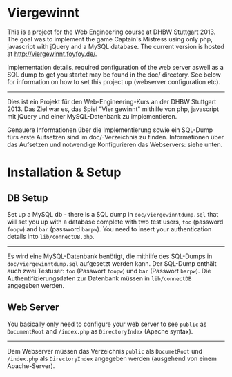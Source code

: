 Viergewinnt
===========

This is a project for the Web Engineering course at DHBW Stuttgart 2013. The goal was to implement the game Captain's Mistress using only php, javascript with jQuery and a MySQL database. The current version is hosted at http://viergewinnt.foyfoy.de/.

Implementation details, required configuration of the web server aswell as a SQL dump to get you startet may be found in the doc/ directory. See below for information on how to set this project up (webserver configuration etc).

----------------------------

Dies ist ein Projekt für den Web-Engineering-Kurs an der DHBW Stuttgart 2013. Das Ziel war es, das Spiel "Vier gewinnt" mithilfe von php, javascript mit jQuery und einer MySQL-Datenbank zu implementieren.

Genauere Informationen über die Implementierung sowie ein SQL-Dump fürs erste Aufsetzen sind im doc/-Verzeichnis zu finden. Informationen über das Aufsetzen und notwendige Konfigurieren das Webservers: siehe unten.


Installation & Setup
====================

DB Setup
--------

Set up a MySQL db - there is a SQL dump in `doc/viergewinntdump.sql` that will set you up with a database complete with two test users, `foo` (password `foopw`) and `bar` (password `barpw`). You need to insert your authentication details into `lib/connectDB.php`.

----------------------------

Es wird eine MySQL-Datenbank benötigt, die mithilfe des SQL-Dumps in `doc/viergewinntdump.sql` aufgesetzt werden kann. Der SQL-Dump enthält auch zwei Testuser: `foo` (Passwort `foopw`) und `bar` (Passwort `barpw`). Die Authentifizierungsdaten zur Datenbank müssen in `lib/connectDB` angegeben werden.


Web Server
----------

You basically only need to configure your web server to see `public` as `DocumentRoot` and `/index.php` as `DirectoryIndex` (Apache syntax).

----------------------------

Dem Webserver müssen das Verzeichnis `public` als `DocumetRoot` und `/index.php` als `DirectoryIndex` angegeben werden (ausgehend von einem Apache-Server).


